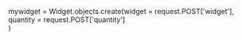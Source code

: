 mywidget = Widget.objects.create(widget = request.POST['widget'],
                            quantity = request.POST['quantity']                          
                            )